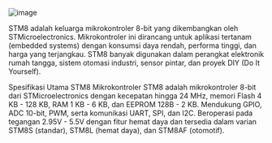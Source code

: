 ![image](https://github.com/user-attachments/assets/2b3e1413-0a44-4bd9-95e0-ea5dc008ac34)

STM8 adalah keluarga mikrokontroler 8-bit yang dikembangkan oleh STMicroelectronics. Mikrokontroler ini dirancang untuk aplikasi tertanam (embedded systems) dengan konsumsi daya rendah, performa tinggi, dan harga yang terjangkau. STM8 banyak digunakan dalam perangkat elektronik rumah tangga, sistem otomasi industri, sensor pintar, dan proyek DIY (Do It Yourself).                  


Spesifikasi Utama STM8
Mikrokontroler STM8 adalah mikrokontroler 8-bit dari STMicroelectronics dengan kecepatan hingga 24 MHz, memori Flash 4 KB - 128 KB, RAM 1 KB - 6 KB, dan EEPROM 128B - 2 KB. Mendukung GPIO, ADC 10-bit, PWM, serta komunikasi UART, SPI, dan I2C. Beroperasi pada tegangan 2.95V - 5.5V dengan fitur hemat daya dan tersedia dalam varian STM8S (standar), STM8L (hemat daya), dan STM8AF (otomotif).
